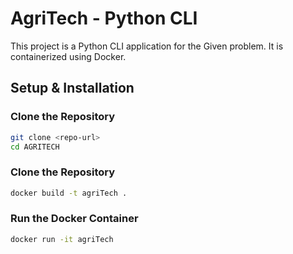# AgriTech - Python CLI

This project is a Python CLI application for the Given problem. It is containerized using Docker.

## Setup & Installation

### Clone the Repository
```sh
git clone <repo-url>
cd AGRITECH
```
### Clone the Repository
```sh
docker build -t agriTech .
```
### Run the Docker Container

```sh
docker run -it agriTech
```
